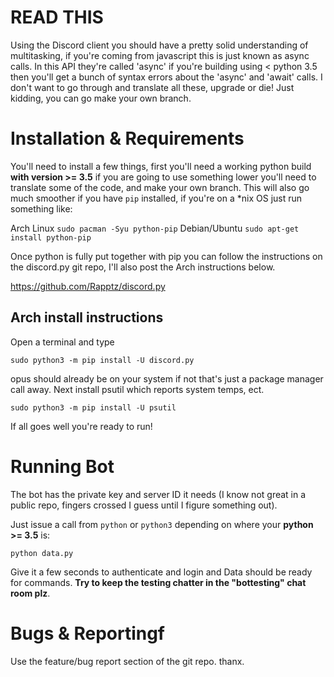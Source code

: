 # READ THIS

Using the Discord client you should have a pretty solid understanding of multitasking, if you're coming from javascript this is just known as async calls. In this API they're called 'async' if you're building using < python 3.5 then you'll get a bunch of syntax errors about the 'async' and 'await' calls. I don't want to go through and translate  all these, upgrade or die! Just kidding, you can go make your own branch.

# Installation & Requirements

You'll need to install a few things, first you'll need a working python build **with version >= 3.5** if you are going to use something lower you'll need to translate some of the code, and make your own branch. This will also go much smoother if you have ``pip`` installed, if you're on a *nix OS just run something like:

Arch Linux ``sudo pacman -Syu python-pip``
Debian/Ubuntu ``sudo apt-get install python-pip``

Once python is fully put together with pip you can follow the instructions on the discord.py git repo, I'll also post the Arch instructions below.

https://github.com/Rapptz/discord.py

## Arch install instructions

Open a terminal and type

``sudo python3 -m pip install -U discord.py``

opus should already be on your system if not that's just a package manager call away. Next install psutil which reports system temps, ect.

``sudo python3 -m pip install -U psutil``

If all goes well you're ready to run!

# Running Bot

The bot has the private key and server ID it needs (I know not great in a public repo, fingers crossed I guess until I figure something out).

Just issue a call from ``python`` or ``python3`` depending on where your **python >= 3.5** is:

``python data.py``

Give it a few seconds to authenticate and login and Data should be ready for commands. **Try to keep the testing chatter in the "bottesting" chat room plz**.

# Bugs & Reportingf
Use the feature/bug report section of the git repo. thanx.